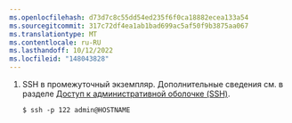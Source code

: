 ```yaml
---
ms.openlocfilehash: d73d7c8c55dd54ed235f6f0ca18882ecea133a54
ms.sourcegitcommit: 317c72df4ea1ab1bad699ac5af50f9b3875aa067
ms.translationtype: MT
ms.contentlocale: ru-RU
ms.lasthandoff: 10/12/2022
ms.locfileid: "148043828"
---
```

1. SSH в промежуточный экземпляр. Дополнительные сведения см. в разделе [Доступ к административной оболочке (SSH)](/admin/configuration/accessing-the-administrative-shell-ssh).

   ```shell{:copy}
   $ ssh -p 122 admin@HOSTNAME
   ```
